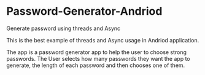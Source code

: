 # Password-Generator-Andriod
Generate password using threads and Async


This is the best example of threads and Async usage in Andriod application.

The app is a password generator app to help the user to choose strong passwords. The User selects how many passwords they want the app to generate, the length of each password and then chooses one of them. 
